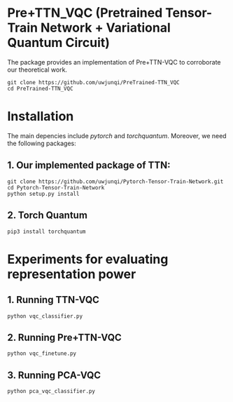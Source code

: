 # Pre+TTN_VQC (Pretrained Tensor-Train Network + Variational Quantum Circuit)

The package provides an implementation of Pre+TTN-VQC to corroborate our theoretical work.
```
git clone https://github.com/uwjunqi/PreTrained-TTN_VQC
cd PreTrained-TTN_VQC
```

# Installation

The main depencies include *pytorch* and *torchquantum*. Moreover, we need the following packages:

## 1. Our implemented package of TTN:
```
git clone https://github.com/uwjunqi/Pytorch-Tensor-Train-Network.git
cd Pytorch-Tensor-Train-Network
python setup.py install
```

## 2. Torch Quantum 
```
pip3 install torchquantum
```

# Experiments for evaluating representation power

## 1. Running TTN-VQC
```
python vqc_classifier.py
```

## 2. Running Pre+TTN-VQC
```
python vqc_finetune.py
```

## 3. Running PCA-VQC
```
python pca_vqc_classifier.py
```
